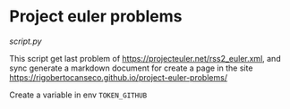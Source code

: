 # Project euler problems

*script.py*

This script get last problem of https://projecteuler.net/rss2_euler.xml, and sync generate a markdown document for 
create a page in the site https://rigobertocanseco.github.io/project-euler-problems/

Create a variable in env `TOKEN_GITHUB`
